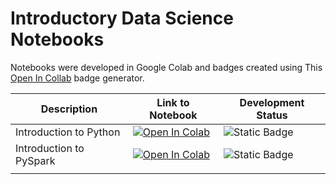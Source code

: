 # Introductory Data Science Notebooks

Notebooks were developed in Google Colab and badges created using This [Open In Collab](https://openincolab.com) badge generator.

| Description             | Link to Notebook                                                                                                                                                                                                                      | Development Status                                                                                            |
| ----------------------- | ------------------------------------------------------------------------------------------------------------------------------------------------------------------------------------------------------------------------------------- | ------------------------------------------------------------------------------------------------------------- |
| Introduction to Python  | [![Open In Colab](https://colab.research.google.com/assets/colab-badge.svg)](https://colab.research.google.com/github/zwelshman/collections/blob/main/learning-lab/notebooks/introductory\_notebooks/Introduction\_to\_Python.ipynb)  | <img src="https://img.shields.io/badge/status-wip-blue?color=orange" alt="Static Badge" data-size="original"> |
| Introduction to PySpark | [![Open In Colab](https://colab.research.google.com/assets/colab-badge.svg)](https://colab.research.google.com/github/zwelshman/collections/blob/main/learning-lab/notebooks/introductory\_notebooks/Introduction\_to\_PySpark.ipynb) | <img src="https://img.shields.io/badge/status-wip-blue?color=orange" alt="Static Badge" data-size="original"> |
|                         |                                                                                                                                                                                                                                       |                                                                                                               |
